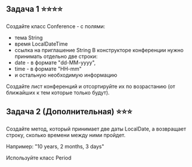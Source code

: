 ## Задача 1 ⭐⭐⭐⭐

Создайте класс Conference - с полями:
- тема String
- время LocalDateTime
- ссылка на приглашение String
В конструкторе конференции нужно принимать отдельно две строки: 
- date - в формате "dd-MM-yyyy", 
- time - в формате "HH-mm" 
- и остальную необходимую информацию

Создайте лист конференций и отсортируйте их по возрастанию 
(от ближайших к тем которые только будут).


## Задача 2 (Дополнительная) ⭐⭐⭐
Создайте метод, который принимает две даты LocalDate, а возвращает строку, сколько времени между ними пройдет. 

Например: "10 years, 2 months, 3 days"

Используйте класс Period
